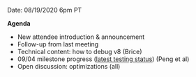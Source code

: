 Date: 08/19/2020 6pm PT

**Agenda**
- New attendee introduction & announcement
- Follow-up from last meeting
- Technical content: how to debug v8 (Brice)
- 09/04 milestone progress ([latest testing status](https://github.com/v8-riscv/v8/wiki/Testing-Status)) (Peng et al)
- Open discussion: optimizations (all)
